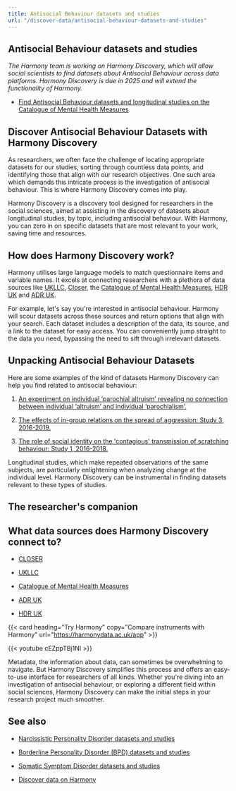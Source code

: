 ```yaml
---
title: Antisocial Behaviour datasets and studies
url: "/discover-data/antisocial-behaviour-datasets-and-studies"
---
```


## Antisocial Behaviour datasets and studies

*The Harmony team is working on Harmony Discovery, which will allow social scientists to find datasets about Antisocial Behaviour across data platforms. Harmony Discovery is due in 2025 and will extend the functionality of Harmony.*

* [Find Antisocial Behaviour datasets and longitudinal studies on the Catalogue of Mental Health Measures](https://www.cataloguementalhealth.ac.uk/?content=search&query=Topic:antisocial+behaviour)

## Discover Antisocial Behaviour Datasets with Harmony Discovery

As researchers, we often face the challenge of locating appropriate datasets for our studies, sorting through countless data points, and identifying those that align with our research objectives. One such area which demands this intricate process is the investigation of antisocial behaviour. This is where Harmony Discovery comes into play.

Harmony Discovery is a discovery tool designed for researchers in the social sciences, aimed at assisting in the discovery of datasets about longitudinal studies, by topic, including antisocial behaviour. With Harmony, you can zero in on specific datasets that are most relevant to your work, saving time and resources.

## How does Harmony Discovery work?

Harmony utilises large language models to match questionnaire items and variable names. It excels at connecting researchers with a plethora of data sources like [UKLLC](https://explore.ukllc.ac.uk), [Closer](https://www.closer.ac.uk/), the [Catalogue of Mental Health Measures](https://www.cataloguementalhealth.ac.uk/), [HDR UK](https://www.hdruk.ac.uk/) and [ADR UK](https://www.adruk.org/). 

For example, let's say you're interested in antisocial behaviour. Harmony will scour datasets across these sources and return options that align with your search. Each dataset includes a description of the data, its source, and a link to the dataset for easy access. You can conveniently jump straight to the data you need, bypassing the need to sift through irrelevant datasets.

## Unpacking Antisocial Behaviour Datasets

Here are some examples of the kind of datasets Harmony Discovery can help you find related to antisocial behaviour:

1. [An experiment on individual ‘parochial altruism’ revealing no connection between individual ‘altruism’ and individual ‘parochialism’.](https://reshare.ukdataservice.ac.uk/852931)

2. [The effects of in-group relations on the spread of aggression: Study 3, 2016-2019.](https://reshare.ukdataservice.ac.uk/853847)

3. [The role of social identity on the 'contagious' transmission of scratching behaviour: Study 1, 2016-2018.](https://reshare.ukdataservice.ac.uk/853785)

Longitudinal studies, which make repeated observations of the same subjects, are particularly enlightening when analyzing change at the individual level. Harmony Discovery can be instrumental in finding datasets relevant to these types of studies.

## The researcher's companion


## What data sources does Harmony Discovery connect to?

* [CLOSER](https://closer.ac.uk/)

* [UKLLC](https://explore.ukllc.ac.uk)

* [Catalogue of Mental Health Measures](https://www.cataloguementalhealth.ac.uk/)

* [ADR UK](https://www.adruk.org/data-access/data-catalogue/)

* [HDR UK](https://www.healthdatagateway.org/)

{{< card heading="Try Harmony" copy="Compare instruments with Harmony" url="https://harmonydata.ac.uk/app" >}}

{{< youtube cEZppTBj1NI >}}


Metadata, the information about data, can sometimes be overwhelming to navigate. But Harmony Discovery simplifies this process and offers an easy-to-use interface for researchers of all kinds. Whether you're diving into an investigation of antisocial behaviour, or exploring a different field within social sciences, Harmony Discovery can make the initial steps in your research project much smoother.

## See also

* [Narcissistic Personality Disorder datasets and studies](/discover-data/narcissistic-personality-disorder-datasets-and-studies)

* [Borderline Personality Disorder (BPD) datasets and studies](/discover-data/borderline-personality-disorder-(bpd)-datasets-and-studies)

* [Somatic Symptom Disorder datasets and studies](/discover-data/somatic-symptom-disorder-datasets-and-studies)

* [Discover data on Harmony](/discover-data)